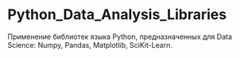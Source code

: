 # Python_Data_Analysis_Libraries
Применение библиотек языка Python, предназначенных для Data Science: Numpy, Pandas, Matplotlib, SciKit-Learn.
